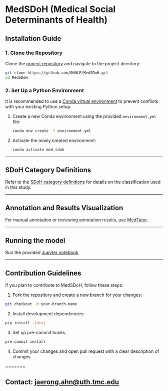 # MedSDoH (Medical Social Determinants of Health)

## Installation Guide

### 1. Clone the Repository

Clone the [project repository](https://github.com/OHNLP/MedSDoH) and navigate to the project directory:

```bash
git clone https://github.com/OHNLP/MedSDoH.git
cd MedSDoH
```

### 2. Set Up a Python Environment

It is recommended to use a [Conda virtual environment](https://docs.conda.io/en/latest/miniconda.html) to prevent conflicts with your existing Python setup.

1. Create a new Conda environment using the provided `environment.yml` file:

   ```bash
   conda env create -f environment.yml
   ```

2. Activate the newly created environment:

   ```bash
   conda activate med_sdoh
   ```

---

## SDoH Category Definitions

Refer to the [SDoH category definitions](https://github.com/OHNLP/MedSDoH/wiki/SDoH-category-definition) for details on the classification used in this study.

---

## Annotation and Results Visualization

For manual annotation or reviewing annotation results, use [MedTator](https://medtator.ohnlp.org/).

---

## Running the model

Run the provided [Jupyter notebook](https://github.com/OHNLP/MedSDoH/blob/ce84a921b63a89b66fe1c6da0f9e630a4e29fbbf/notebooks/run_model.ipynb).

---

## Contribution Guidelines

If you plan to contribute to MedSDoH, follow these steps:

1. Fork the repository and create a new branch for your changes:

```bash
git checkout -b your-branch-name
```

2. Install development dependencies:

```bash
pip install .[dev]
```

3. Set up pre-commit hooks:

```bash
pre-commit install
```

4. Commit your changes and open pull request with a clear description of changes.


=======
## Contact: jaerong.ahn@uth.tmc.edu

